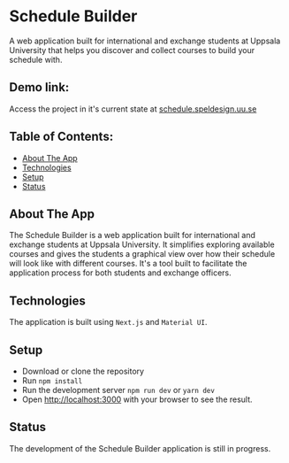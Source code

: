 # Schedule Builder 
A web application built for international and exchange students at Uppsala University that helps you discover and collect courses to build your schedule with.

## Demo link:
Access the project in it's current state at [schedule.speldesign.uu.se](https://schedule.speldesign.uu.se/)

## Table of Contents:

- [About The App](#about-the-app)
- [Technologies](#technologies)
- [Setup](#setup)
- [Status](#status)

## About The App
The Schedule Builder is a web application built for international and exchange students at Uppsala University. It simplifies exploring available courses and gives the students a graphical view over how their schedule will look like with different courses. It's a tool built to facilitate the application process for both students and exchange officers.

## Technologies
The application is built using `Next.js` and `Material UI`.

## Setup
- Download or clone the repository
- Run `npm install`
- Run the development server `npm run dev` or `yarn dev`
- Open [http://localhost:3000](http://localhost:3000) with your browser to see the result.


## Status
The development of the Schedule Builder application is still in progress.


